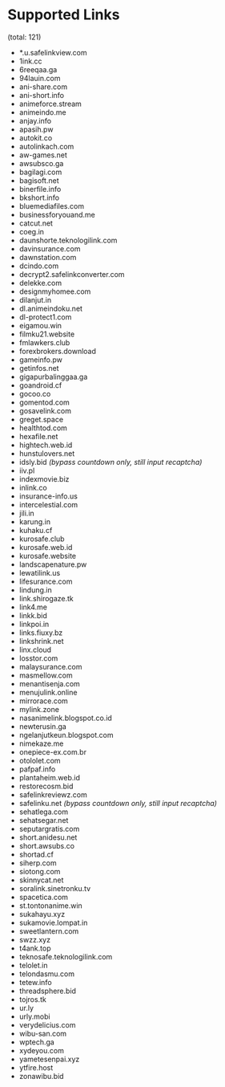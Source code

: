 # Supported Links
(total: 121)
* *.u.safelinkview.com
* 1ink.cc
* 6reeqaa.ga
* 94lauin.com
* ani-share.com
* ani-short.info
* animeforce.stream
* animeindo.me
* anjay.info
* apasih.pw
* autokit.co
* autolinkach.com
* aw-games.net
* awsubsco.ga
* bagilagi.com
* bagisoft.net
* binerfile.info
* bkshort.info
* bluemediafiles.com
* businessforyouand.me
* catcut.net
* coeg.in
* daunshorte.teknologilink.com
* davinsurance.com
* dawnstation.com
* dcindo.com
* decrypt2.safelinkconverter.com
* delekke.com
* designmyhomee.com
* dilanjut.in
* dl.animeindoku.net
* dl-protect1.com
* eigamou.win
* filmku21.website
* fmlawkers.club
* forexbrokers.download
* gameinfo.pw
* getinfos.net
* gigapurbalinggaa.ga
* goandroid.cf
* gocoo.co
* gomentod.com
* gosavelink.com
* greget.space
* healthtod.com
* hexafile.net
* hightech.web.id
* hunstulovers.net
* idsly.bid *(bypass countdown only, still input recaptcha)*
* iiv.pl
* indexmovie.biz
* inlink.co
* insurance-info.us
* intercelestial.com
* jili.in
* karung.in
* kuhaku.cf
* kurosafe.club
* kurosafe.web.id
* kurosafe.website
* landscapenature.pw
* lewatilink.us
* lifesurance.com
* lindung.in
* link.shirogaze.tk
* link4.me
* linkk.bid
* linkpoi.in
* links.fiuxy.bz
* linkshrink.net
* linx.cloud
* losstor.com
* malaysurance.com
* masmellow.com
* menantisenja.com
* menujulink.online
* mirrorace.com
* mylink.zone
* nasanimelink.blogspot.co.id
* newterusin.ga
* ngelanjutkeun.blogspot.com
* nimekaze.me
* onepiece-ex.com.br
* otololet.com
* pafpaf.info
* plantaheim.web.id
* restorecosm.bid
* safelinkreviewz.com
* safelinku.net *(bypass countdown only, still input recaptcha)*
* sehatlega.com
* sehatsegar.net
* seputargratis.com
* short.anidesu.net
* short.awsubs.co
* shortad.cf
* siherp.com
* siotong.com
* skinnycat.net
* soralink.sinetronku.tv
* spacetica.com
* st.tontonanime.win
* sukahayu.xyz
* sukamovie.lompat.in
* sweetlantern.com
* swzz.xyz
* t4ank.top
* teknosafe.teknologilink.com
* telolet.in
* telondasmu.com
* tetew.info
* threadsphere.bid
* tojros.tk
* ur.ly
* urly.mobi
* verydelicius.com
* wibu-san.com
* wptech.ga
* xydeyou.com
* yametesenpai.xyz
* ytfire.host
* zonawibu.bid

